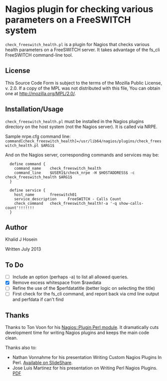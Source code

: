 # Nagios plugin for checking various parameters on a FreeSWITCH system

`check_freeswitch_health.pl` is a plugin for Nagios that checks various health parameters on a FreeSWITCH server. It takes advantage of the fs_cli FreeSWITCH command-line tool. 

## License

This Source Code Form is subject to the terms of the Mozilla Public License, v. 2.0. If a copy of the MPL was not distributed with this file, You can obtain one at http://mozilla.org/MPL/2.0/.

## Installation/Usage 

`check_freeswitch_health.pl` must be installed in the Nagios plugins directory on the host system (not the Nagios server). It is called via NRPE. 

Sample nrpe.cfg command line:
`command[check_freeswitch_health]=/usr/lib64/nagios/plugins/check_freeswitch_health.pl $ARG1$`

And on the Nagios server, corresponding commands and services may be:
```
  define command {
    command_name    check_freeswitch_health
    command_line    $USER1$/check_nrpe -H $HOSTADDRESS$ -c check_freeswitch_health $ARG1$
  }
```
```
  define service {
    host_name       freeswitch01
    service_description     FreeSWITCH - Calls Count
    check_command   check_freeswitch_health!-a '-q show-calls-count'!!!!!!!
  }
```

## Author

Khalid J Hosein

Written July 2013

## To Do

- [ ] Include an option (perhaps -a) to list all allowed queries.
- [x] Remove excess whitespace from $rawdata
- [ ] Refine the use of the $perfdatatitle (better logic on selecting the title)
- [ ] First check for the fs_cli command, and report back via cmd line output and perfdata if can't find

## Thanks

Thanks to Ton Voon for his [Nagios::Plugin Perl module](http://search.cpan.org/~tonvoon/Nagios-Plugin-0.36/). It dramatically cuts development time for writing Nagios plugins and keeps the main code clean.

Thanks also to:
* Nathan Vonnahme for his presentation Writing Custom Nagios Plugins In Perl. [Available on SlideShare](http://www.slideshare.net/nagiosinc/nagios-conference-2011-nathan-vonnahme-writing-custom-nagios-plugins-in-perl).
* Jose Luis Martinez for his presentation on Writing Perl Nagios Plugins. [PDF](http://www.pplusdomain.net/Writing%20Nagios%20Plugins%20in%20Perl.pdf)
